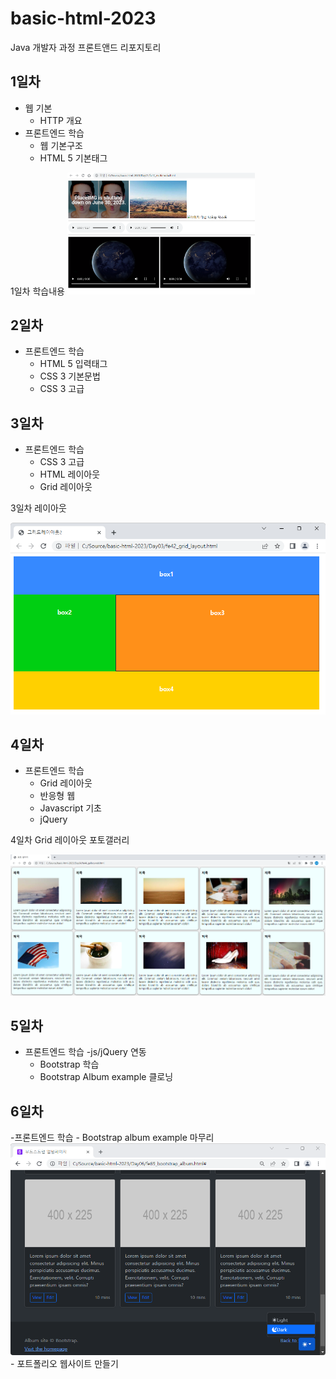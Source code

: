 # basic-html-2023
Java 개발자 과정 프론트앤드 리포지토리

## 1일차
- 웹 기본
    - HTTP 개요
- 프론트엔드 학습
    - 웹 기본구조
    - HTML 5 기본태그

1일차 학습내용
<img src="https://raw.githubusercontent.com/NawhesJoo/basic-html-2023/main/Image/Day01.png" width="300">

## 2일차
- 프론트엔드 학습
    - HTML 5 입력태그
    - CSS 3 기본문법
    - CSS 3 고급

## 3일차
- 프론트엔드 학습
    - CSS 3 고급
    - HTML 레이아웃
    - Grid 레이아웃

3일차 레이아웃

<img src="https://raw.githubusercontent.com/NawhesJoo/basic-html-2023/main/Image/layout.png" width="600">

## 4일차
- 프론트엔드 학습
    - Grid 레이아웃
    - 반응형 웹
    - Javascript 기초
    - jQuery

4일차 Grid 레이아웃 포토갤러리

<img src="https://raw.githubusercontent.com/NawhesJoo/basic-html-2023/main/Image/gallery01.png" width="600">

## 5일차
- 프론트엔드 학습
    -js/jQuery 연동
    - Bootstrap 학습
    - Bootstrap Album example 클로닝

## 6일차
-프론트엔드 학습
    - Bootstrap album example 마무리
<img src="https://raw.githubusercontent.com/NawhesJoo/basic-html-2023/main/Image/album_theme.png" width="600">
    - 포트폴리오 웹사이트 만들기

